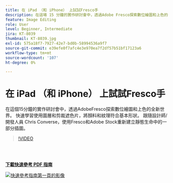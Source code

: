 ```yaml
---
title: 在 iPad （和 iPhone） 上試試Fresco手
description: 在這場 15 分鐘的實作研討會中，透過Adobe Fresco探索數位繪圖和上色的全新世界
feature: Image Editing
role: User
level: Beginner, Intermediate
jira: KT-8039
thumbnail: KT-8039.jpg
exl-id: 575a18f7-7927-42e7-bd0b-58994536a9f7
source-git-commit: e39efe0f7afc4e3e970ea7f2df57b51bf17123a6
workflow-type: tm+mt
source-wordcount: '107'
ht-degree: 0%

---
```


# 在 iPad （和 iPhone） 上試試Fresco手

在這個15分鐘的實作研討會中，透過AdobeFresco探索數位繪圖和上色的全新世界。 快速學習使用圖層和剪裁遮色片，將顏料和紋理符合基本形狀。 跟隨設計師/開發人員 Chris Converse，使用Fresco和Adobe Stock重新建立靜態生命中的一部分插圖。

>[!VIDEO](https://video.tv.adobe.com/v/333804?hidetitle=true)

<br> 

[**下載快速參考 PDF 指南**](../quick-reference/Frescoworkshop.pdf)

[![快速參考指南第一頁的影像](assets/FrescoworkshopPage1.png)](../quick-reference/Frescoworkshop.pdf)